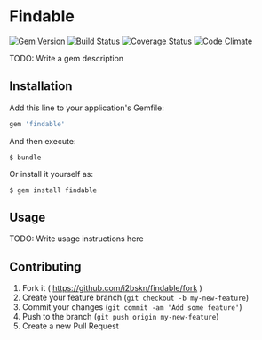 # Findable

[![Gem Version](https://badge.fury.io/rb/findable.svg)](http://badge.fury.io/rb/findable)
[![Build Status](https://travis-ci.org/i2bskn/findable.svg)](https://travis-ci.org/i2bskn/findable)
[![Coverage Status](https://img.shields.io/coveralls/i2bskn/findable.svg)](https://coveralls.io/r/i2bskn/findable)
[![Code Climate](https://codeclimate.com/github/i2bskn/findable/badges/gpa.svg)](https://codeclimate.com/github/i2bskn/findable)

TODO: Write a gem description

## Installation

Add this line to your application's Gemfile:

```ruby
gem 'findable'
```

And then execute:

    $ bundle

Or install it yourself as:

    $ gem install findable

## Usage

TODO: Write usage instructions here

## Contributing

1. Fork it ( https://github.com/i2bskn/findable/fork )
2. Create your feature branch (`git checkout -b my-new-feature`)
3. Commit your changes (`git commit -am 'Add some feature'`)
4. Push to the branch (`git push origin my-new-feature`)
5. Create a new Pull Request

